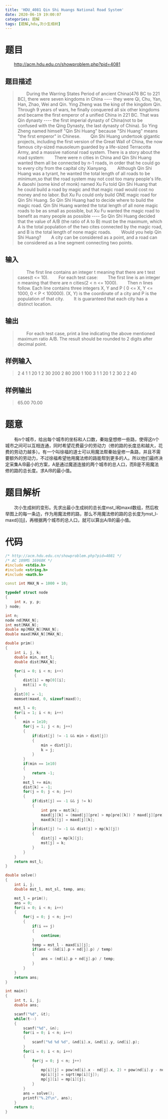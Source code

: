 ```yaml
---
title: 'HDU_4081 Qin Shi Huangs National Road System'
date: 2020-06-19 19:00:07
categories: 题解
tags: [题解,hdu,次小生成树]
---
```


# 题目
&emsp;&emsp;<http://acm.hdu.edu.cn/showproblem.php?pid=4081>
## 题目描述
>&emsp;&emsp;During the Warring States Period of ancient China(476 BC to 221 BC), there were seven kingdoms in China ---- they were Qi, Chu, Yan, Han, Zhao, Wei and Qin. Ying Zheng was the king of the kingdom Qin. Through 9 years of wars, he finally conquered all six other kingdoms and became the first emperor of a unified China in 221 BC. That was Qin dynasty ---- the first imperial dynasty of China(not to be confused with the Qing Dynasty, the last dynasty of China). So Ying Zheng named himself "Qin Shi Huang" because "Shi Huang" means "the first emperor" in Chinese.
&emsp;&emsp;Qin Shi Huang undertook gigantic projects, including the first version of the Great Wall of China, the now famous city-sized mausoleum guarded by a life-sized Terracotta Army, and a massive national road system. There is a story about the road system:
&emsp;&emsp;There were n cities in China and Qin Shi Huang wanted them all be connected by n-1 roads, in order that he could go to every city from the capital city Xianyang.
&emsp;&emsp;Although Qin Shi Huang was a tyrant, he wanted the total length of all roads to be minimum,so that the road system may not cost too many people's life. A daoshi (some kind of monk) named Xu Fu told Qin Shi Huang that he could build a road by magic and that magic road would cost no money and no labor. But Xu Fu could only build ONE magic road for Qin Shi Huang. So Qin Shi Huang had to decide where to build the magic road. Qin Shi Huang wanted the total length of all none magic roads to be as small as possible, but Xu Fu wanted the magic road to benefit as many people as possible ---- So Qin Shi Huang decided that the value of A/B (the ratio of A to B) must be the maximum, which A is the total population of the two cites connected by the magic road, and B is the total length of none magic roads.
&emsp;&emsp;Would you help Qin Shi Huang?
&emsp;&emsp;A city can be considered as a point, and a road can be considered as a line segment connecting two points.

## 输入
>&emsp;&emsp;The first line contains an integer t meaning that there are t test cases(t <= 10).
&emsp;&emsp;For each test case:
&emsp;&emsp;The first line is an integer n meaning that there are n cities(2 < n <= 1000).
&emsp;&emsp;Then n lines follow. Each line contains three integers X, Y and P ( 0 <= X, Y <= 1000, 0 < P < 100000). (X, Y) is the coordinate of a city and P is the population of that city.
&emsp;&emsp;It is guaranteed that each city has a distinct location.

## 输出
>&emsp;&emsp;For each test case, print a line indicating the above mentioned maximum ratio A/B. The result should be rounded to 2 digits after decimal point.

## 样例输入
>2
4
1 1 20
1 2 30
200 2 80
200 1 100
3
1 1 20
1 2 30
2 2 40

## 样例输出
>65.00
70.00


# 题意
&emsp;&emsp;有n个城市，给出每个城市的坐标和人口数，秦始皇想修一些路，使得这n个城市之间可以互相连通，同时希望花费最少的劳动力（修的路的长度总和越大，花费的劳动力越多）。有一个叫徐福的道士可以用魔法帮秦始皇修一条路，并且不需要额外的劳动力，不过徐福希望他用魔法修的路能帮到更多的人。所以他们最终决定采集A/B最小的方案，A是通过魔道连接的两个城市的总人口，而B是不用魔法修的路的总长度。求A/B的最小值。

# 题目解析
&emsp;&emsp;次小生成树的变形。先求出最小生成树的总长度mst_l和maxd数组，然后枚举图上的每一条边，作为用魔法修的路，那么不用魔法修的路的总长度为mst_l-maxd[i][j]，再根据两个城市的总人口，就可以算出A/B的最小值。

# 代码
```cpp
/* http://acm.hdu.edu.cn/showproblem.php?pid=4081 */
/* AC 109MS 16968K */
#include <stdio.h>
#include <string.h>
#include <math.h>

const int MAX_N = 1000 + 10;

typedef struct node
{
	int x, y, p;
} node;

int n;
node nd[MAX_N];
int mst[MAX_N];
double mp[MAX_N][MAX_N];
double maxd[MAX_N][MAX_N];

double prim()
{
	int i, j, k;
	double min, mst_l;
	double dist[MAX_N];

	for(i = 0; i < n; i++)
	{
		dist[i] = mp[0][i];
		mst[i] = 0;
	}
	dist[0] = -1;
	memset(maxd, 0, sizeof(maxd));

	mst_l = 0;
	for(i = 1; i < n; i++)
	{
		min = 1e10;
		for(j = 1; j < n; j++)
		{
			if(dist[j] != -1 && min > dist[j])
			{
				min = dist[j];
				k = j;
			}
		}
		if(min == 1e10)
		{
			return -1;
		}
		mst_l += min;
		dist[k] = -1;
		for(j = 0; j < n; j++)
		{
			if(dist[j] == -1 && j != k)
			{
				int pre = mst[k];
				maxd[j][k] = (maxd[j][pre] > mp[pre][k]) ? maxd[j][pre] : mp[pre][k];
				maxd[k][j] = maxd[j][k];
			}
			if(dist[j] != -1 && dist[j] > mp[k][j])
			{
				dist[j] = mp[k][j];
				mst[j] = k;
			}
		}
	}
	return mst_l;
}

double solve()
{
	int i, j;
	double mst_l, mst_sl, temp, ans;

	mst_l = prim();
	ans = 0;
	for(i = 0; i < n; i++)
	{
		for(j = 0; j < n; j++)
		{
			if(i == j)
			{
				continue;
			}
			temp = mst_l - maxd[i][j];
			if(ans < (nd[i].p + nd[j].p) / temp)
			{
				ans = (nd[i].p + nd[j].p) / temp;
			}
		}
	}
	return ans;
}

int main()
{
	int t, i, j;
	double ans;

	scanf("%d", &t);
	while(t--)
	{
		scanf("%d", &n);
		for(i = 0; i < n; i++)
		{
			scanf("%d %d %d", &nd[i].x, &nd[i].y, &nd[i].p);
		}
		for(i = 0; i < n; i++)
		{
			for(j = 0; j < n; j++)
			{
				mp[i][j] = pow(nd[i].x - nd[j].x, 2) + pow(nd[i].y - nd[j].y, 2);
				mp[i][j] = sqrt(mp[i][j]);
				mp[j][i] = mp[i][j];
			}
		}
		ans = solve();
		printf("%.2f\n", ans);
	}
	return 0;
}

```
